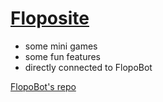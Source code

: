 # [Floposite](https://floposite.com)

- some mini games
- some fun features
- directly connected to FlopoBot 

[FlopoBot's repo](https://github.com/cassoule/flopobot_v2)
